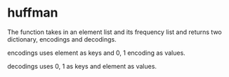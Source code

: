 # huffman

The function takes in an element list and its frequency list and returns two dictionary, encodings and decodings.

encodings uses element as keys and 0, 1 encoding as values.

decodings uses 0, 1 as keys and element as values.
